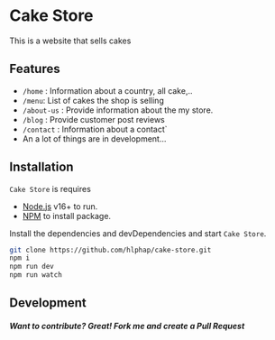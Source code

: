 # Cake Store

This is a website that sells cakes

## Features

-   `/home` : Information about a country, all cake,..
-   `/menu`: List of cakes the shop is selling
-   `/about-us` : Provide information about the my store.
-   `/blog` : Provide customer post reviews
-   `/contact` : Information about a contact`
-   An a lot of things are in development...

## Installation

`Cake Store` is requires

-   [Node.js](https://nodejs.org/) v16+ to run.
-   [NPM](https://www.npmjs.com/) to install package.

Install the dependencies and devDependencies and start `Cake Store`.

```sh
git clone https://github.com/hlphap/cake-store.git
npm i
npm run dev
npm run watch
```

## Development

##### Want to contribute? Great! Fork me and create a Pull Request
